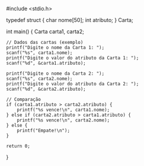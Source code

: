 
#include <stdio.h>

typedef struct {
    char nome[50];
    int atributo;
} Carta;

int main() {
    Carta carta1, carta2;

    // Dados das cartas (exemplo)
    printf("Digite o nome da Carta 1: ");
    scanf("%s", carta1.nome);
    printf("Digite o valor do atributo da Carta 1: ");
    scanf("%d", &carta1.atributo);

    printf("Digite o nome da Carta 2: ");
    scanf("%s", carta2.nome);
    printf("Digite o valor do atributo da Carta 2: ");
    scanf("%d", &carta2.atributo);

    // Comparação
    if (carta1.atributo > carta2.atributo) {
        printf("%s vence!\n", carta1.nome);
    } else if (carta2.atributo > carta1.atributo) {
        printf("%s vence!\n", carta2.nome);
    } else {
        printf("Empate!\n");
    }

    return 0;
}